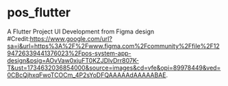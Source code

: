 # pos_flutter

A Flutter Project UI Development from Figma design #Credit:https://www.google.com/url?sa=i&url=https%3A%2F%2Fwww.figma.com%2Fcommunity%2Ffile%2F1294726339441376023%2Fpos-system-app-design&psig=AOvVaw0xjuFT0KZJDlvDrr807K-T&ust=1734632036854000&source=images&cd=vfe&opi=89978449&ved=0CBcQjhxqFwoTCOCm_4P2sYoDFQAAAAAdAAAAABAE.
